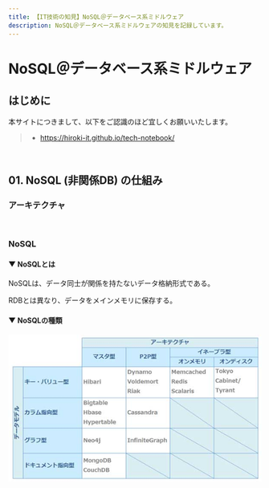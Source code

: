 ```yaml
---
title: 【IT技術の知見】NoSQL＠データベース系ミドルウェア
description: NoSQL＠データベース系ミドルウェアの知見を記録しています。
---
```


# NoSQL＠データベース系ミドルウェア

## はじめに

本サイトにつきまして、以下をご認識のほど宜しくお願いいたします。

> - https://hiroki-it.github.io/tech-notebook/

<br>

## 01. NoSQL (非関係DB) の仕組み

### アーキテクチャ

<br>

### NoSQL

#### ▼ NoSQLとは

NoSQLは、データ同士が関係を持たないデータ格納形式である。

RDBとは異なり、データをメインメモリに保存する。

#### ▼ NoSQLの種類

![NoSQLの分類](https://raw.githubusercontent.com/hiroki-it/tech-notebook-images/master/images/NoSQLの種類.jpg)

<br>
